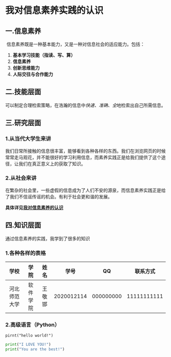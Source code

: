 # 我对信息素养实践的认识

## 一.信息素养

​        信息素养既是一种基本能力，又是一种对信息社会的适应能力。包括：

1. **基本学习技能（指读、写、算）**
2. **信息素养**
3. **创新思维能力**
4. **人际交往与合作能力**

## 二.技能层面

可以制定合理检索策略，在浩瀚的信息中*快速、准确、全*地检索出自己所需信息。

## 三.研究层面

### 1.从当代大学生来讲

我们日常所接触的信息很丰富，能够看到各种各样的东西。我们在浏览网页的时候常常走马观花，并不能很好的学习利用信息，而素养实践正是给我们提供了这个途径，让我们在真正意义上的获取了知识。

### 2.从社会来讲

在繁杂的社会里，一些虚假的信息成为了人们不安的源泉，而信息素养实践正是给了我们不信谣传谣的机会。有利于社会更和谐的发展。

**具体详见[我对信息素养的认识](http://www.zhixing123.cn/baijia/17551.html)**

## 四.知识层面

通过信息素养的实践，我学到了很多的知识

### 1.各种各样的表格

|     学校     |   学院   |  姓名  |    学号    |    QQ     |  联系方式   |
| :----------: | :------: | :----: | :--------: | :-------: | :---------: |
| 河北师范大学 | 软件学院 | 王敬邯 | 2020012114 | 000000000 | 11111111111 |

### 2.高级语言（Python）

`pirnt("hello world!")`

```python
print("I LOVE YOU!")
print("You are the best!")
```

